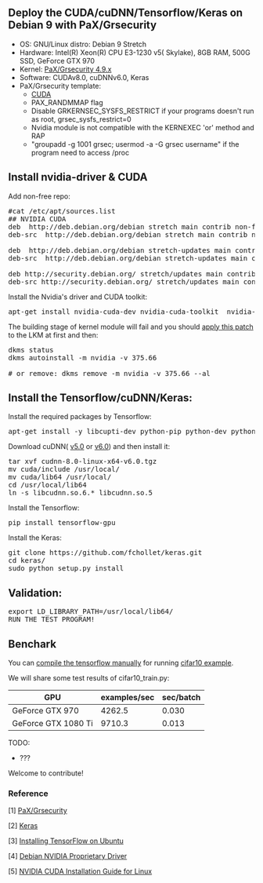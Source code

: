 ## Deploy the CUDA/cuDNN/Tensorflow/Keras on Debian 9 with PaX/Grsecurity

* OS: GNU/Linux distro: Debian 9 Stretch
* Hardware: Intel(R) Xeon(R) CPU E3-1230 v5( Skylake), 8GB RAM, 500G SSD, GeForce GTX 970
* Kernel: [PaX/Grsecurity 4.9.x](https://github.com/minipli/linux-unofficial_grsec)
* Software: CUDAv8.0, cuDNNv6.0, Keras
* PaX/Grsecurity template:
  * [CUDA](https://github.com/hardenedlinux/hardenedlinux_profiles/blob/master/debian/config-4.9-grsec-cuda.template)
  * PAX_RANDMMAP flag
  * Disable GRKERNSEC_SYSFS_RESTRICT if your programs doesn't run as root, grsec_sysfs_restrict=0
  * Nvidia module is not compatible with the KERNEXEC 'or' method and RAP
  * "groupadd -g 1001 grsec; usermod -a -G grsec username" if the program need to access /proc

## Install nvidia-driver & CUDA
Add non-free repo:
<pre>
#cat /etc/apt/sources.list
## NVIDIA CUDA
deb  http://deb.debian.org/debian stretch main contrib non-free
deb-src  http://deb.debian.org/debian stretch main contrib non-free

deb  http://deb.debian.org/debian stretch-updates main contrib non-free
deb-src  http://deb.debian.org/debian stretch-updates main contrib non-free

deb http://security.debian.org/ stretch/updates main contrib non-free
deb-src http://security.debian.org/ stretch/updates main contrib non-free
</pre>

Install the Nvidia's driver and CUDA toolkit:
<pre>
apt-get install nvidia-cuda-dev nvidia-cuda-toolkit  nvidia-driver nvidia-kernel-dkms 
</pre>

The building stage of kernel module will fail and you should [apply this patch](https://github.com/hardenedlinux/hardenedlinux_profiles/blob/master/debian/grsec-nvidia-375.66.patch) to the LKM at first and then:
<pre>
dkms status
dkms autoinstall -m nvidia -v 375.66

# or remove: dkms remove -m nvidia -v 375.66 --al
</pre>

## Install the Tensorflow/cuDNN/Keras:

Install the required packages by Tensorflow:
<pre>
apt-get install -y libcupti-dev python-pip python-dev python-numpy python-scipy python-yaml libhdf5-serial-dev
</pre>

Download cuDNN( [v5.0](https://developer.nvidia.com/rdp/assets/cudnn-8.0-linux-x64-v5.0-ga-tgz) or [v6.0](https://developer.nvidia.com/compute/machine-learning/cudnn/secure/v6/prod/8.0_20170427/cudnn-8.0-linux-x64-v6.0-tgz)) and then install it:
<pre>
tar xvf cudnn-8.0-linux-x64-v6.0.tgz
mv cuda/include /usr/local/
mv cuda/lib64 /usr/local/
cd /usr/local/lib64
ln -s libcudnn.so.6.* libcudnn.so.5
</pre>

Install the Tensorflow:
<pre>
pip install tensorflow-gpu
</pre>

Install the Keras:
<pre>
git clone https://github.com/fchollet/keras.git
cd keras/
sudo python setup.py install
</pre>

## Validation:
<pre>
export LD_LIBRARY_PATH=/usr/local/lib64/
RUN THE TEST PROGRAM!
</pre>

## Benchark
You can [compile the tensorflow manually](https://www.tensorflow.org/install/install_sources) for running [cifar10 example](https://github.com/tobigithub/tensorflow-deep-learning/wiki/cifar10-example).

We will share some test results of cifar10_train.py:

| GPU                  | examples/sec | sec/batch |
|----------------------|--------------|-----------|
| GeForce GTX 970      | 4262.5       |  0.030    |
| GeForce GTX 1080 Ti  | 9710.3       |  0.013    |

TODO:
   * ???

Welcome to contribute!

### Reference

[1] [PaX/Grsecurity](https://grsecurity.net/)

[2] [Keras](https://keras.io/#getting-started-30-seconds-to-keras)

[3] [Installing TensorFlow on Ubuntu](https://www.tensorflow.org/install/install_linux)

[4] [Debian NVIDIA Proprietary Driver](https://wiki.debian.org/NvidiaGraphicsDrivers)

[5] [NVIDIA CUDA Installation Guide for Linux](http://docs.nvidia.com/cuda/cuda-installation-guide-linux/#system-requirements)
